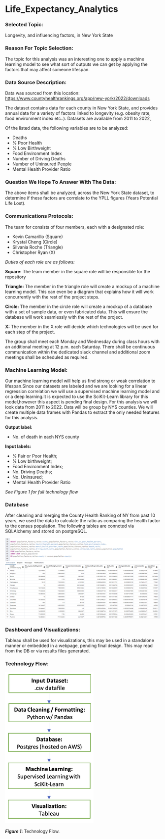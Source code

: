 # Life_Expectancy_Analytics

### Selected Topic:
Longevity, and influencing factors, in New York State

### Reason For Topic Selection:
The topic for this analysis was an interesting one to apply a machine learning model to see what sort of outputs we can get by applying the factors that may affect someone lifespan.

### Data Source Description:
Data was sourced from this location:
https://www.countyhealthrankings.org/app/new-york/2022/downloads

The dataset contains data for each county in New York State, and provides annual data for a variety of factors linked to longevity (e.g. obesity rate, food environment index etc..). Datasets are available from 2011 to 2022,

Of the listed data, the following variables are to be analyzed:

* Deaths 	
* % Poor Health 
* % Low Birthweight 
* Food Environment Index 
* Number of Driving Deaths 
* Number of Uninsured People 
* Mental Health Provider Ratio 

### Question We Hope To Answer With The Data:
The above items shall be analyzed, across the New York State dataset, to determine if these factors are correlate to the YPLL figures (Years Potential Life Lost).

### Communications Protocols:
The team for consists of four members, each with a designated role:

* Kevin Camarillo (Square)
* Krystal Cheng (Circle)
* Silvania Roche (Triangle)
* Christopher Ryan (X)

_*Duties of each role are as follows:*_

**Square:** The team member in the square role will be responsible for the repository

**Triangle:** The member in the triangle role will create a mockup of a machine learning model. This can even be a diagram that explains how it will work concurrently with the rest of the project steps.

**Circle:** The member in the circle role will create a mockup of a database with a set of sample data, or even fabricated data. This will ensure the database will work seamlessly with the rest of the project.

**X:** The member in the X role will decide which technologies will be used for each step of the project.
 
The group shall meet each Monday and Wednesday during class hours with an additional meeting at 12 p.m. each Saturday. There shall be continuous communication within the dedicated slack channel and additional zoom meetings shall be scheduled as required.

### Machine Learning Model:

Our machine learning model will help us find strong or weak correlation to lifespan.Since our datasets are labeled and we are looking for a linear regression correlation we will use a supervised machine learning model and or a deep learning.It is expected to use the SciKit-Learn library for this model,however this aspect is pending final design. For this analysis we will look data from 2011 to 2022. Data will be group by NYS counties. We will create multiple data frames with Pandas to extract the only needed features for this analysis.

**Output label:** 

- No. of death in each NYS county 

**Input labels:** 

- % Fair or Poor Health; 
- % Low birthweight; 
- Food Environment Index; 
- No. Driving Deaths;
- No. Uninsured; 
- Mental Health Provider Ratio

_*See Figure 1 for full technology flow*_

### Database

After cleaning and merging the County Health Ranking of NY from past 10 years, we used the data to calculate the ratio as comparing the health factor to the census population. The following tables are conncted via SQLAlchemy and stored on postgreSQL.

![Combined_census_ratios_table.png](/database/Combined_census_ratios_table.png)




### Dashboard and Visualizations:

Tableau shall be used for visualizations, this may be used in a standalone manner or embedded in a webpage, pending final design. This may read from the DB or via results files generated.

### Technology Flow:

![Figure 1](https://github.com/Kevin-C3923/Life_Expectancy_Analytics/blob/main/resource/fig1.png)

**_Figure 1_:** Technology Flow.
